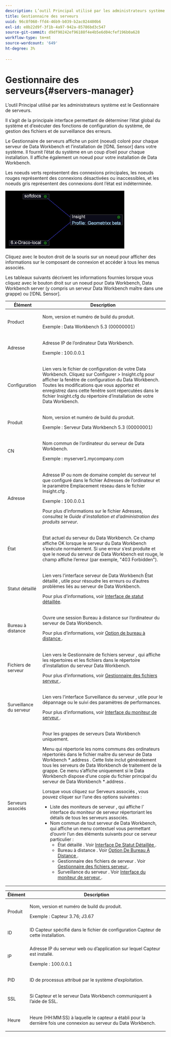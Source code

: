 ```yaml
---
description: L’outil Principal utilisé par les administrateurs système est le Gestionnaire de serveurs.
title: Gestionnaire des serveurs
uuid: 96c8f060-ffd4-46b9-b039-b2ac024400b6
exl-id: e8b22d9f-3f1b-4a97-942a-85786bd3c547
source-git-commit: d9df90242ef96188f4e4b5e6d04cfef196b0a628
workflow-type: tm+mt
source-wordcount: '649'
ht-degree: 3%

---
```


# Gestionnaire des serveurs{#servers-manager}

L’outil Principal utilisé par les administrateurs système est le Gestionnaire de serveurs.

Il s’agit de la principale interface permettant de déterminer l’état global du système et d’exécuter des fonctions de configuration du système, de gestion des fichiers et de surveillance des erreurs.

Le Gestionnaire de serveurs affiche un point (noeud) coloré pour chaque serveur de Data Workbench et l’installation de [!DNL Sensor] dans votre système. Il fournit l’état du système en un coup d’oeil pour chaque installation. Il affiche également un noeud pour votre installation de Data Workbench.

Les noeuds verts représentent des connexions principales, les noeuds rouges représentent des connexions désactivées ou inaccessibles, et les noeuds gris représentent des connexions dont l’état est indéterminée.

![](assets/vis_SysStat_RedGreenDots.png)

Cliquez avec le bouton droit de la souris sur un noeud pour afficher des informations sur le composant de connexion et accéder à tous les menus associés.

Les tableaux suivants décrivent les informations fournies lorsque vous cliquez avec le bouton droit sur un noeud pour Data Workbench, Data Workbench server (y compris un serveur Data Workbench maître dans une grappe) ou [!DNL Sensor].

<table id="table_C459CAAB07D34144B5BFFCCC84C2BB37"> 
 <thead> 
  <tr> 
   <th colname="col1" class="entry"> Élément </th> 
   <th colname="col2" class="entry"> Description </th> 
  </tr> 
 </thead>
 <tbody> 
  <tr> 
   <td colname="col1"> <p>Product </p> </td> 
   <td colname="col2"> <p>Nom, version et numéro de build du produit. </p> <p>Exemple : Data Workbench 5.3 (00000001) </p> </td> 
  </tr> 
  <tr> 
   <td colname="col1"> <p>Adresse </p> </td> 
   <td colname="col2"> <p>Adresse IP de l’ordinateur Data Workbench. </p> <p>Exemple : 100.0.0.1 </p> </td> 
  </tr> 
  <tr> 
   <td colname="col1"> <p>Configuration </p> </td> 
   <td colname="col2"> <p>Lien vers le fichier de configuration </span> de votre Data Workbench. <span class="keyword"> Cliquez sur <span class="uicontrol"> Configurer </span> &gt; <span class="uicontrol"> Insight.cfg </span> pour afficher la fenêtre de configuration du Data Workbench. Toutes les modifications que vous apportez et enregistrez dans cette fenêtre sont répercutées dans le fichier <span class="filepath"> Insight.cfg </span> du répertoire d’installation de votre Data Workbench. </span></p> </td> 
  </tr> 
  <tr> 
   <td colname="col1"> <p>Produit </p> </td> 
   <td colname="col2"> <p>Nom, version et numéro de build du produit. </p> <p>Exemple : Serveur Data Workbench 5.3 (00000001) </p> </td> 
  </tr> 
  <tr> 
   <td colname="col1"> <p>CN </p> </td> 
   <td colname="col2"> <p>Nom commun de l’ordinateur du serveur de Data Workbench. </p> <p>Exemple : <span class="filepath"> myserver1.mycompany.com </span> </p> </td> 
  </tr> 
  <tr> 
   <td colname="col1"> <p>Adresse </p> </td> 
   <td colname="col2"> <p>Adresse IP ou nom de domaine complet du serveur tel que configuré dans le fichier Adresses de l’ordinateur et le paramètre Emplacement réseau dans le fichier <span class="filepath"> Insight.cfg </span> . </p> <p>Exemple : 100.0.0.1 </p> <p>Pour plus d’informations sur le fichier Adresses, consultez le <i>Guide d’installation et d’administration des produits serveur</i>. </p> </td> 
  </tr> 
  <tr> 
   <td colname="col1"> <p>État </p> </td> 
   <td colname="col2"> <p>Etat actuel du serveur du Data Workbench. Ce champ affiche OK lorsque le serveur du Data Workbench s’exécute normalement. Si une erreur s’est produite et que le noeud du serveur de Data Workbench est rouge, le champ affiche l’erreur (par exemple, "403 Forbidden"). </p> </td> 
  </tr> 
  <tr> 
   <td colname="col1"> <p>Statut détaillé </p> </td> 
   <td colname="col2"> <p>Lien vers l’interface <span class="keyword"> serveur de Data Workbench </span> <span class="wintitle"> État détaillé </span>, utile pour résoudre les erreurs ou d’autres problèmes liés au serveur de Data Workbench. </p> <p>Pour plus d’informations, voir <a href="../../../home/c-get-started/c-admin-intrf/c-det-stat-interf.md"> Interface de statut détaillée</a>. </p> </td> 
  </tr> 
  <tr> 
   <td colname="col1"> <p>Bureau à distance </p> </td> 
   <td colname="col2"> <p>Ouvre une session <span class="wintitle"> Bureau à distance </span> sur l’ordinateur du serveur de Data Workbench. </p> <p>Pour plus d’informations, voir <a href="../../../home/c-get-started/c-admin-intrf/t-rmt-dsktp-opt.md#task-dc0bdb4630474a17af67b931bc22d9ef"> Option de bureau à distance </a>. </p> </td> 
  </tr> 
  <tr> 
   <td colname="col1"> <p>Fichiers de serveur </p> </td> 
   <td colname="col2"> <p>Lien vers le <span class="wintitle"> Gestionnaire de fichiers serveur </span>, qui affiche les répertoires et les fichiers dans le répertoire d’installation du serveur Data Workbench. </p> <p>Pour plus d’informations, voir <a href="../../../home/c-get-started/c-admin-intrf/c-svr-files-mgr.md#concept-73a0808487c8424285ae7302f53bc5f4"> Gestionnaire des fichiers serveur </a>. </p> </td> 
  </tr> 
  <tr> 
   <td colname="col1"> <p>Surveillance du serveur </p> </td> 
   <td colname="col2"> <p>Lien vers l’interface <span class="wintitle"> Surveillance du serveur </span>, utile pour le dépannage ou le suivi des paramètres de performances. </p> <p>Pour plus d’informations, voir <a href="../../../home/c-get-started/c-admin-intrf/c-svr-mtr-intfc.md#concept-3bea7441de20409585e63060d5489f45"> Interface du moniteur de serveur </a>. </p> </td> 
  </tr> 
  <tr> 
   <td colname="col1"> <p>Serveurs associés </p> </td> 
   <td colname="col2"> <p>Pour les grappes de serveurs Data Workbench uniquement. </p> <p>Menu qui répertorie les noms communs des ordinateurs répertoriés dans le fichier <span class="filepath"> maître du serveur de Data Workbench *.address </span>. Cette liste inclut généralement tous les <span class="keyword"> serveurs de Data Workbench de traitement </span> de la grappe. Ce menu s’affiche uniquement si le Data Workbench dispose d’une copie du fichier <span class="filepath"> principal du serveur de Data Workbench *.address </span>. </p> <p>Lorsque vous cliquez sur <span class="uicontrol"> Serveurs associés </span>, vous pouvez cliquer sur l’une des options suivantes : 
     <ul id="ul_3B28B8579B1945FD80669EDFDFDA84A6"> 
      <li id="li_90094B46CB304C179136BB75FF0D6DBD"> <span class="uicontrol"> Liste des moniteurs de serveur  </span>, qui affiche l’ <span class="wintitle"> interface du moniteur de  </span> serveur répertoriant les détails de tous les serveurs associés. </li> 
      <li id="li_CD6FF5BB52874ABCB536C2DE2376587A">Nom commun de tout serveur de Data Workbench, qui affiche un menu contextuel vous permettant d’ouvrir l’un des éléments suivants pour ce serveur particulier : 
       <ul id="ul_928510D1DE68471583F2EE7547AEB824"> 
        <li id="li_8399338137354A59B9B4D24AF7EEE868"> <span class="uicontrol"> État détaillé  </span>. Voir <a href="../../../home/c-get-started/c-admin-intrf/c-det-stat-interf.md"> Interface De Statut Détaillée </a>. </li> 
        <li id="li_0FE569C56B3F4583BC1F3DF3B4F55765"> <span class="uicontrol"> Bureau à distance  </span>. Voir <a href="../../../home/c-get-started/c-admin-intrf/t-rmt-dsktp-opt.md#task-dc0bdb4630474a17af67b931bc22d9ef"> Option De Bureau À Distance </a>. </li> 
        <li id="li_2B6F8419CB5945C9B411F6A7C2C859FF"> <span class="uicontrol"> Gestionnaire des fichiers de serveur </span>. Voir <a href="../../../home/c-get-started/c-admin-intrf/c-svr-files-mgr.md#concept-73a0808487c8424285ae7302f53bc5f4"> Gestionnaire des fichiers serveur </a>. </li> 
        <li id="li_F22F974EB4DE4F0F93623AE98C7DCEBC"> <span class="uicontrol"> Surveillance du serveur  </span>. Voir <a href="../../../home/c-get-started/c-admin-intrf/c-svr-mtr-intfc.md#concept-3bea7441de20409585e63060d5489f45"> Interface du moniteur de serveur </a>. </li> 
       </ul> </li> 
     </ul> </p> </td> 
  </tr> 
 </tbody> 
</table>

<table id="table_5BFA0AFE2D9A4337BF04343879DAD03B"> 
 <thead> 
  <tr> 
   <th colname="col1" class="entry"> Élément </th> 
   <th colname="col2" class="entry"> Description </th> 
  </tr> 
 </thead>
 <tbody> 
  <tr> 
   <td colname="col1"> <p>Produit </p> </td> 
   <td colname="col2"> <p>Nom, version et numéro de build du produit. </p> <p>Exemple : Capteur 3.76; J3.67 </p> </td> 
  </tr> 
  <tr> 
   <td colname="col1"> <p>ID </p> </td> 
   <td colname="col2"> ID <span class="wintitle"> Capteur </span> spécifié dans le fichier de configuration <span class="wintitle"> Capteur </span> de cette installation. </td> 
  </tr> 
  <tr> 
   <td colname="col1"> <p>IP </p> </td> 
   <td colname="col2"> <p>Adresse IP du serveur web ou d’application sur lequel <span class="wintitle"> Capteur </span> est installé. </p> <p>Exemple : 100.0.0.1 </p> </td> 
  </tr> 
  <tr> 
   <td colname="col1"> <p>PID </p> </td> 
   <td colname="col2"> <p>ID de processus attribué par le système d’exploitation. </p> </td> 
  </tr> 
  <tr> 
   <td colname="col1"> <p>SSL </p> </td> 
   <td colname="col2"> <p>Si <span class="wintitle"> Capteur </span> et le serveur Data Workbench communiquent à l’aide de SSL. </p> </td> 
  </tr> 
  <tr> 
   <td colname="col1"> <p>Heure </p> </td> 
   <td colname="col2"> <p>Heure (HH:MM:SS) à laquelle le capteur <span class="wintitle"> </span> a établi pour la dernière fois une connexion au serveur du Data Workbench. </p> </td> 
  </tr> 
 </tbody> 
</table>
